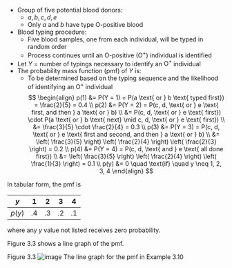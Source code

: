 - Group of five potential blood donors:
	- $a, b, c, d, e$
	- Only $a$ and $b$ have type O-positive blood
- Blood typing procedure:
	- Five blood samples, one from each individual, will be typed in random order
	- Process continues until an O-positive ($\mathrm{O}^+$) individual is identified
- Let $Y$ = number of typings necessary to identify an $\mathrm{O}^+$ individual
- The probability mass function (pmf) of $Y$ is:
	- To be determined based on the typing sequence and the likelihood of identifying an $\mathrm{O}^+$ individual
$$
\begin{align}
p(1) &= P(Y = 1) = P(a \text{ or } b \text{ typed first}) = \frac{2}{5} = 0.4 \\
p(2) &= P(Y = 2) = P(c, d, \text{ or } e \text{ first, and then } a \text{ or } b) \\
      &= P(c, d, \text{ or } e \text{ first}) \cdot P(a \text{ or } b \text{ next} \mid c, d, \text{ or } e \text{ first}) \\
      &= \frac{3}{5} \cdot \frac{2}{4} = 0.3 \\
p(3) &= P(Y = 3) = P(c, d, \text{ or } e \text{ first and second, and then } a \text{ or } b) \\
      &= \left( \frac{3}{5} \right) \left( \frac{2}{4} \right) \left( \frac{2}{3} \right) = 0.2 \\
p(4) &= P(Y = 4) = P(c, d, \text{ and } e \text{ all done first}) \\
      &= \left( \frac{3}{5} \right) \left( \frac{2}{4} \right) \left( \frac{1}{3} \right) = 0.1 \\
p(y) &= 0 \quad \text{if} \quad y \neq 1, 2, 3, 4
\end{align}
$$

In tabular form, the pmf is

| $y$     | 1   | 2   | 3   | 4   |
| ------- | --- | --- | --- | --- |
| $p (y)$ | .4  | .3  | .2  | .1  |
where any $y$ value not listed receives zero probability. 

Figure 3.3 shows a line graph of the pmf.

Figure 3.3
![image](images/019165cb-e657-75f5-b964-f15ddb80567f_8_160131.jpg)
The line graph for the pmf in Example 3.10
